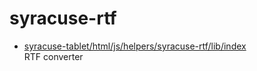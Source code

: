 # syracuse-rtf

* [syracuse-tablet/html/js/helpers/syracuse-rtf/lib/index](lib/index.md)  
  RTF converter
